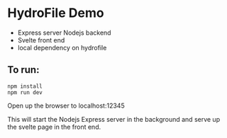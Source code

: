 # HydroFile Demo

- Express server Nodejs backend
- Svelte front end
- local dependency on hydrofile

## To run:

```
npm install
npm run dev
```

Open up the browser to localhost:12345

This will start the Nodejs Express server in the background and serve up the svelte page in the front end.